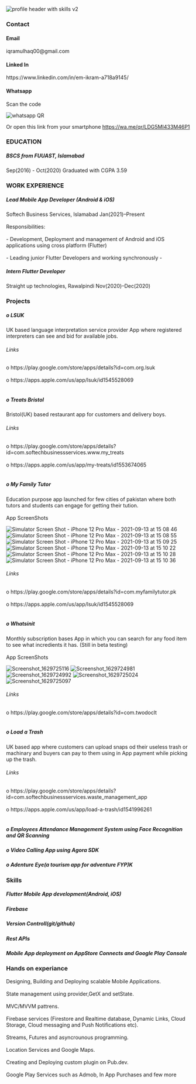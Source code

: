 <!-- ![profile header jpg1](https://user-images.githubusercontent.com/54985306/132942703-ecf1b0e7-3c70-4c37-924a-d287b9920fcd.jpg) -->
![profile header with skills v2](https://user-images.githubusercontent.com/54985306/132958701-5a6b93c3-a9b3-4a33-9297-2c5adbadfdea.jpg)
<!-- ![Intern](https://user-images.githubusercontent.com/54985306/132943043-5d22a14c-e44b-4a7f-bd86-03404f69a9e2.jpg) -->
<!-- <h3>Muhammad Ikram Ulhaq</h3> -->
<!-- Flutter Developer -->
<h3>Contact</h3>
<h4>Email</h4>
iqramulhaq00@gmail.com
<h4>Linked In</h4>
https://www.linkedin.com/in/em-ikram-a718a9145/
<h4>Whatsapp</h4>
Scan the code 

![whatsapp QR](https://user-images.githubusercontent.com/54985306/132945792-3f4bf753-fad2-4077-b458-c1af12e0c11e.jpg)

Or open this link from your smartphone
https://wa.me/qr/LDG5MI433M46P1

<h3>EDUCATION</h3>
<h5>BSCS from FUUAST, Islamabad</h5>
Sep(2016) - Oct(2020)
Graduated with CGPA 3.59

<h3>WORK EXPERIENCE</h3>
<h5>Lead Mobile App Developer (Android & iOS) </h5>
Softech Business Services, Islamabad
Jan(2021)–Present<br></br>
Responsibilities:<br></br>
- Development, Deployment and management of Android and iOS applications using cross platform (Flutter)<br></br>
- Leading junior Flutter Developers and working synchronously
- 
<h5>Intern Flutter Developer</h5>
Straight up technologies, Rawalpindi
Nov(2020)–Dec(2020)

<h3>Projects</h3>

<h5>o LSUK</h5>
UK based language interpretation service provider App where registered interpreters can see and bid for available jobs.
<h6>Links</h6>
o https://play.google.com/store/apps/details?id=com.org.lsuk<br></br>
o https://apps.apple.com/us/app/lsuk/id1545528069<br></br>

<h5>o Treats Bristol</h5>
Bristol(UK) based restaurant app for customers and delivery boys.
<h6>Links</h6>
o https://play.google.com/store/apps/details?id=com.softechbusinessservices.www.my_treats<br></br>
o https://apps.apple.com/us/app/my-treats/id1553674065<br></br>

<h5>o My Family Tutor</h5>
Education purpose app launched for few cities of pakistan where both tutors and students can engage for getting their tution.
<br></br>
App ScreenShots

![Simulator Screen Shot - iPhone 12 Pro Max - 2021-09-13 at 15 08 46](https://user-images.githubusercontent.com/54985306/133067322-0a842483-f055-4cc0-908c-a5cf43ef43d8.png)
![Simulator Screen Shot - iPhone 12 Pro Max - 2021-09-13 at 15 08 55](https://user-images.githubusercontent.com/54985306/133067336-d437355b-c2da-42cd-b54d-ff1a03a8654d.png)
![Simulator Screen Shot - iPhone 12 Pro Max - 2021-09-13 at 15 09 25](https://user-images.githubusercontent.com/54985306/133067341-2aefe579-e38f-458e-817f-cf1e45d3d667.png)
![Simulator Screen Shot - iPhone 12 Pro Max - 2021-09-13 at 15 10 22](https://user-images.githubusercontent.com/54985306/133067346-b2c3c323-6940-45fe-8713-45c5a606fa16.png)
![Simulator Screen Shot - iPhone 12 Pro Max - 2021-09-13 at 15 10 28](https://user-images.githubusercontent.com/54985306/133067347-d355531b-e31c-4d20-ba24-31ef01e2ccbd.png)
![Simulator Screen Shot - iPhone 12 Pro Max - 2021-09-13 at 15 10 36](https://user-images.githubusercontent.com/54985306/133067350-ce5ecfa7-872a-4833-9841-96a8a5741b96.png)


<h6>Links</h6>
o https://play.google.com/store/apps/details?id=com.myfamilytutor.pk<br></br>
o https://apps.apple.com/us/app/lsuk/id1545528069<br></br>

<h5>o Whatsinit</h5>
Monthly subscription bases App in which you can search for any food item to see what incredients it has.
(Still in beta testing)
<br></br>
App ScreenShots

![Screenshot_1629725116](https://user-images.githubusercontent.com/54985306/133031674-c9ff010c-b522-4666-bbcd-a2ca82ea0a03.png)
![Screenshot_1629724981](https://user-images.githubusercontent.com/54985306/133031675-e5d15961-4c87-43fc-b190-fdbdd4c100fd.png)
![Screenshot_1629724992](https://user-images.githubusercontent.com/54985306/133031678-f24393f0-fb65-49ee-923e-6053854cbed8.png)
![Screenshot_1629725024](https://user-images.githubusercontent.com/54985306/133031681-a7630a3b-66e6-4f44-bbb7-d338f186611c.png)
![Screenshot_1629725097](https://user-images.githubusercontent.com/54985306/133031685-f2999661-74a1-49a9-9e0b-bbc5412d8592.png)


<h6>Links</h6>
o https://play.google.com/store/apps/details?id=com.twodoclt<br></br>

<h5>o Load a Trash</h5>
UK based app where customers can upload snaps od their useless trash or machinary and buyers can pay to them using in App payment while picking up the trash.
<h6>Links</h6>
o https://play.google.com/store/apps/details?id=com.softechbusinessservices.waste_management_app<br></br>
o https://apps.apple.com/us/app/load-a-trash/id1541996261<br></br>

<h5>o Employees Attendance Management System using Face Recognition and QR Scanning</h5>
<h5>o Video Calling App using Agora SDK</h5>

<h5>o Adenture Eye(a tourism app for adventure FYP)K</h5>

<h3>Skills</h3>
<h5>Flutter Mobile App development(Android, iOS)</h5>
<h5>Firebase</h5>
<h5>Version Controll(git/github)</h5>
<h5>Rest APIs</h5>
<h5>Mobile App deployment on AppStore Connects and Google Play Console</h5>

<h3>Hands on experiance</h3>
Designing, Building and Deploying scalable Mobile Applications.<br></br>
State management using provider,GetX and setState.<br></br>
MVC/MVVM pattrens.<br></br>
Firebase services (Firestore and Realtime database, Dynamic Links, Cloud Storage, Cloud messaging and Push Notifications etc).<br></br>
Streams, Futures and asyncrounous programming.<br></br>
Location Services and Google Maps.<br></br>
Creating and Deploying custom plugin on Pub.dev.<br></br>
Google Play Services such as Admob, In App Purchases and few more


